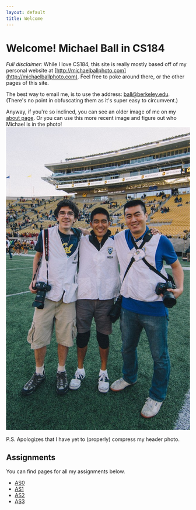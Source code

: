 ```yaml
---
layout: default
title: Welcome
---
```


# Welcome! Michael Ball in CS184


_Full disclaimer:_
While I love CS184, this site is really mostly based off of my personal website at [http://michaelballphoto.com](http://michaelballphoto.com). Feel free to poke around there, or the other pages of this site.

The best way to email me, is to use the address: ball@berkeley.edu.
<br />
(There's no point in obfuscating them as it's super easy to circumvent.)

Anyway, if you're so inclined, you can see an older image of me on my [about page](about). Or you can use this more recent image and figure out who Michael is in the photo! ![DailyCal Photo](images/michael-michael.jpg)

P.S. Apologizes that I have yet to (properly) compress my header photo.

## Assignments
You can find pages for all my assignments below.

* [AS0](as0)
* [AS1](as1)
* [AS2](as2)
* [AS3](as3)

